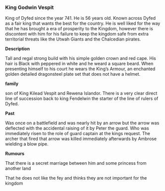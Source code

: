 ### King Godwin Vespit

King of Dyfed since the year 741. He is 56 years old. Known across Dyfed as a fair king that wants the best for the country. He is well liked for the way that he has brought a era of prosperity to the Kingdom, however there is discontent with him for his failure to keep the kingdom safe from extra territorial threats like the Utwah Giants and the Chalcedian pirates.

**Description**

Tall and regal strong build with his simple golden crown and red cape. His hair is Black with peppered in white and he weard a square beard. When presenting himself to his court he wears the King’s Armour, an enchanted golden detailed dragonsteel plate set that does not have a helmet.

**family**

son of King Kilead Vespit and Rewena Islandor. There is a very clear direct line of succession back to king Fendelwin the starter of the line of rulers of Dyfed.

**Past**

Was once on a battlefield and was nearly hit by an arrow but the arrow was deflected with the accidental raising of it by Peter the guard. Who was immediately risen to the role of guard captain at the kings request. The archer that fired that arrow was killed immediately afterwards by Ambrose wielding a blow pipe.

**Rumours**

That there is a secret marriage between him and some princess from another land

That he does not like the fey and thinks they are not important for the kingdom
